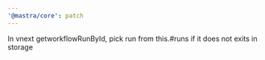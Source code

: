 ```yaml
---
'@mastra/core': patch
---
```


In vnext getworkflowRunById, pick run from this.#runs if it does not exits in storage
